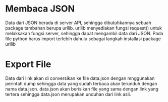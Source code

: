 # Membaca JSON
Data dari JSON berada di server API, sehingga dibutuhkannya sebuah package tambahan berupa urllib. urllib menyediakan fungsi request() untuk melaksakan fungsi server, sehingga dapat mengambil data dari JSON. Pada file python harus import terlebih dahulu sebagai langkah installasi package urllib

# Export File
Data dari link akan di conversikan ke file data.json dengan mnggunakan perintah dump sehingga data yang sudah terbaca akan terunduh dengan nama data.json. data.json akan berisikan file yang sama dengan link yang tertera sehingga data.json merupakan unduhan dari link asli.
